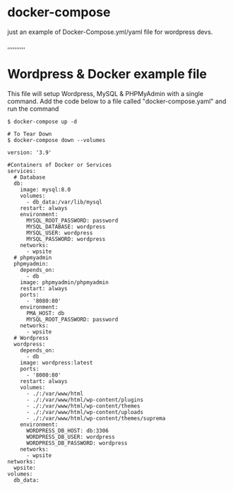 # docker-compose
just an example of Docker-Compose.yml/yaml file for wordpress devs.

,,,,,,,,,,


# Wordpress & Docker example file

This file will setup Wordpress, MySQL & PHPMyAdmin with a single command. Add the code below to a file called "docker-compose.yaml" and run the command

```
$ docker-compose up -d

# To Tear Down
$ docker-compose down --volumes
```

```
version: '3.9'

#Containers of Docker or Services
services:
  # Database
  db:
    image: mysql:8.0
    volumes:
      - db_data:/var/lib/mysql
    restart: always
    environment:
      MYSQL_ROOT_PASSWORD: password
      MYSQL_DATABASE: wordpress
      MYSQL_USER: wordpress
      MYSQL_PASSWORD: wordpress
    networks:
      - wpsite
  # phpmyadmin
  phpmyadmin:
    depends_on:
      - db
    image: phpmyadmin/phpmyadmin
    restart: always
    ports:
      - '8080:80'
    environment:
      PMA_HOST: db
      MYSQL_ROOT_PASSWORD: password 
    networks:
      - wpsite
  # Wordpress
  wordpress:
    depends_on:
      - db
    image: wordpress:latest
    ports:
      - '8000:80'
    restart: always
    volumes: 
      - ./:/var/www/html
      - ./:/var/www/html/wp-content/plugins
      - ./:/var/www/html/wp-content/themes
      - ./:/var/www/html/wp-content/uploads
      - ./:/var/www/html/wp-content/themes/suprema
    environment:
      WORDPRESS_DB_HOST: db:3306
      WORDPRESS_DB_USER: wordpress
      WORDPRESS_DB_PASSWORD: wordpress
    networks:
      - wpsite
networks:
  wpsite:
volumes:
  db_data:

```
